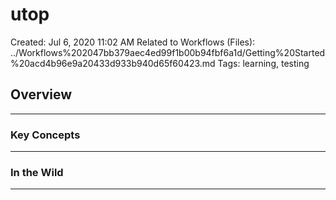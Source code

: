 # utop

Created: Jul 6, 2020 11:02 AM
Related to Workflows (Files): ../Workflows%202047bb379aec4ed99f1b00b94fbf6a1d/Getting%20Started%20acd4b96e9a20433d933b940d65f60423.md
Tags: learning, testing

## Overview

---

### Key Concepts

---

### In the Wild

---